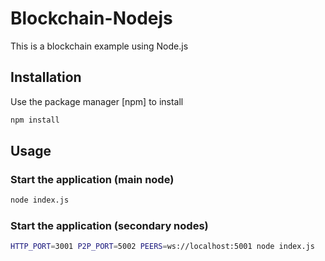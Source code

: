 # Blockchain-Nodejs

This is a blockchain example using Node.js

## Installation

Use the package manager [npm] to install

```bash
npm install
```

## Usage

### Start the application (main node)
```bash
node index.js
```

### Start the application (secondary nodes)
```bash
HTTP_PORT=3001 P2P_PORT=5002 PEERS=ws://localhost:5001 node index.js
```
